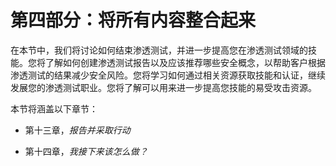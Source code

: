 # 第四部分：将所有内容整合起来

在本节中，我们将讨论如何结束渗透测试，并进一步提高您在渗透测试领域的技能。您将了解如何创建渗透测试报告以及应该推荐哪些安全概念，以帮助客户根据渗透测试的结果减少安全风险。您将学习如何通过相关资源获取技能和认证，继续发展您的渗透测试职业。您将了解可以用来进一步提高您技能的易受攻击资源。

本节将涵盖以下章节：

+   第十三章，*报告并采取行动*

+   第十四章，*我接下来该怎么做？*
